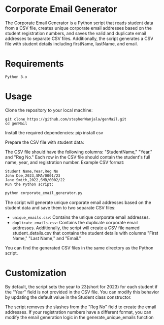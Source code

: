 # Corporate Email Generator

The Corporate Email Generator is a Python script that reads student data from a CSV file, creates unique corporate email addresses based on the student registration numbers, and saves the valid and duplicate email addresses to separate CSV files. Additionally, the script generates a CSV file with student details including firstName, lastName, and email.

# Requirements
    Python 3.x

# Usage

Clone the repository to your local machine:

    
    git clone https://github.com/stephenWanjala/genMail.git
    cd genMail

Install the required dependencies:
    pip install csv

Prepare the CSV file with student data:

The CSV file should have the following columns: "StudentName," "Year," and "Reg No."
Each row in the CSV file should contain the student's full name, year, and registration number.
Example CSV format:


    Student Name,Year,Reg No
    John Doe,2023,SMA/0001/23
    Jane Smith,2022,SMB/0002/22
    Run the Python script:

```bash
python corporate_email_generator.py
```

The script will generate unique corporate email addresses based on the student data and save them to two separate CSV files:

- `unique_emails.csv`: Contains the unique corporate email addresses.
- `duplicate_emails.csv`: Contains the duplicate corporate email addresses.
Additionally, the script will create a CSV file named student_details.csv that contains the student details with columns "First Name," "Last Name," and "Email."

You can find the generated CSV files in the same directory as the Python script.

# Customization

By default, the script sets the year to 23(short for 2023) for each student if the "Year" field is not provided in the CSV file. You can modify this behavior by updating the default value in the Student class constructor.

The script removes the slashes from the "Reg No" field to create the email addresses. If your registration numbers have a different format, you can modify the email generation logic in the generate_unique_emails function
